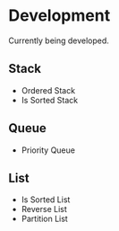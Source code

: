 # Development

Currently being developed.

## Stack

- Ordered Stack
- Is Sorted Stack

## Queue

- Priority Queue

## List

- Is Sorted List
- Reverse List
- Partition List